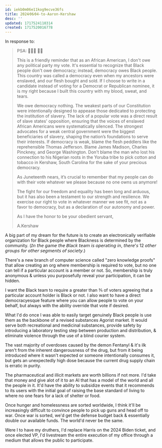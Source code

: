 ```yaml
---
id: iekb0m06e11kog9ecve36fs
title: 2024⁄06⁄04-to-Aaron-Kershaw
desc: ''
updated: 1717524110314
created: 1717520016778
---
```

In response to:

> PSA:  👑🤴🏿 📢📢
> 
> This is a friendly reminder that as an African American, I don't owe any political party my vote. It's essential to recognize that Black people don't owe democracy; instead, democracy owes Black people. This country was called a democracy even when my ancestors were enslaved, and our flesh bought and sold. If I choose to write in a candidate instead of voting for a Democrat or Republican nominee, it is my right because I built this country with my blood, sweat, and tears.
> 
> We owe democracy nothing. The weakest parts of our Constitution were intentionally designed to appease those dedicated to protecting the institution of slavery. The lack of a popular vote was a direct result of slave states' opposition, ensuring that the voices of enslaved African Americans were systematically silenced. The strongest advocates for a weak central government were the biggest beneficiaries of slavery, shaping the nation’s foundations to serve their interests. If democracy is weak, blame the flesh peddlers like the reprehensible Thomas Jefferson. Blame James Madison, Charles Pinckney, and George Washington. Don't blame the man who lost his connection to his Nigerian roots in the Yoruba tribe to pick cotton and tobacco in Kershaw, South Carolina for the sake of your precious democracy.
> 
> As Juneteenth nears, it’s crucial to remember that my people can do with their vote whatever we please because no one owns us anymore!
> 
> The fight for our freedom and equality has been long and arduous, but it has also been a testament to our strength and resilience. We exercise our right to vote in whatever manner we see fit, not as a favor to democracy, but as a declaration of our autonomy and power.
> 
> As I have the honor to be your obedient servant,
> 
> A.Kershaw

A big part of my dream for the future is to create an electronically verifiable organization for Black people where Blackness is determined by the community. (𝘐𝘯 𝘵𝘩𝘦 𝘨𝘢𝘮𝘦 𝘵𝘩𝘦 𝘉𝘭𝘢𝘤𝘬 𝘵𝘦𝘢𝘮 𝘪𝘴 𝘰𝘱𝘦𝘳𝘢𝘵𝘪𝘯𝘨 𝘪𝘯, 𝘵𝘩𝘦𝘳𝘦'𝘴 12 𝘰𝘵𝘩𝘦𝘳 𝘨𝘳𝘰𝘶𝘱𝘴 𝘧𝘰𝘳 𝘰𝘵𝘩𝘦𝘳 𝘴𝘦𝘨𝘮𝘦𝘯𝘵𝘴 𝘰𝘧 𝘴𝘰𝘤𝘪𝘦𝘵𝘺.)

There's a new branch of computer science called "zero knowledge proofs" that allow creating an org where membership is required to vote, but no one can tell if a particular account is a member or not. So, membership is truly anonymous & unless you purposefully reveal your participation, it can be hidden.

I want the Black team to require a greater than ⅗ of voters agreeing that a particular account holder is Black or not. I also want to have a direct democracyesque feature where you can allow people to vote on your behalf, but always with the ability override that vote if desired.

What I'd do once I was able to easily target genuinely Black people is use them as the backbone of a revised substances Agorist market. It would serve both recreational and medicinal substances, provide safety by introducing a laboratory testing step between production and distribution, & eliminate violence through the use of a blind courier system.

The vast majority of overdoses caused by the demon Fentanyl & it's ilk aren't from the inherent dangerousness of the drug, but from it being introduced where it wasn't expected or someone intentionally consumes it, but gets an unexpectedly high dose because the current drug supply chain is erratic in purity.

The pharmaceutical and illicit markets are worth billions if not more. I'd take that money and give alot of it to an AI that has a model of the world and all the people in it. It'd have the ability to subsidize events that it recommends to its users with the initial goal of raising the base standard of living to where no one fears for a lack of shelter or food.

Once hunger and homelessness are sorted worldwide, I think it'll be increasingly difficult to convince people to pick up guns and head off to war. Once war is sorted, we'd get the defense budget back & essentially double our available funds. The world'd never be the same.

Were I to have my druthers, I'd replace Harris on the 2024 Biden ticket, and once elected VP, I'd livestream the entire execution of my office through a medium that allows the public to participate.
